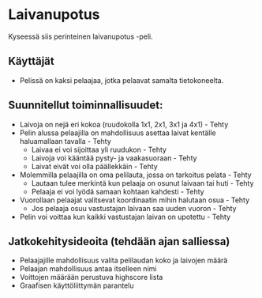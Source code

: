 # Laivanupotus

Kyseessä siis perinteinen laivanupotus -peli. 

## Käyttäjät
* Pelissä on kaksi pelaajaa, jotka pelaavat samalta tietokoneelta.

## Suunnitellut toiminnallisuudet: 
* Laivoja on nejä eri kokoa (ruudokolla 1x1, 2x1, 3x1 ja 4x1) 				- Tehty
* Pelin alussa pelaajilla on mahdollisuus asettaa laivat kentälle haluamallaan tavalla 	- Tehty
	* Laivaa ei voi sijoittaa yli ruudukon						- Tehty
	* Laivoja voi kääntää pysty- ja vaakasuoraan 					- Tehty
	* Laivat eivät voi olla päällekkäin 						- Tehty
* Molemmilla pelaajilla on oma pelilauta, jossa on tarkoitus pelata 			- Tehty
	* Lautaan tulee merkintä kun pelaaja on osunut laivaan tai huti 		- Tehty
	* Pelaaja ei voi lyödä samaan kohtaan kahdesti 					- Tehty
* Vuorollaan pelaajat valitsevat koordinaatin mihin halutaan osua 			- Tehty
	* Jos pelaaja osuu vastustajan laivaan saa uuden vuoron 			- Tehty
* Pelin voi voittaa kun kaikki vastustajan laivan on upotettu 				- Tehty
 

## Jatkokehitysideoita (tehdään ajan salliessa)
* Pelaajajille mahdollisuus valita pelilaudan koko ja laivojen määrä
* Pelaajan mahdollisuus antaa itselleen nimi
* Voittojen määrään perustuva highscore lista
* Graafisen käyttöliittymän parantelu

